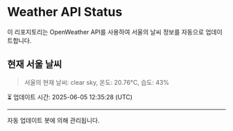 
# Weather API Status

이 리포지토리는 OpenWeather API를 사용하여 서울의 날씨 정보를 자동으로 업데이트합니다.

## 현재 서울 날씨
> 서울의 현재 날씨: clear sky, 온도: 20.76°C, 습도: 43%

⏳ 업데이트 시간: 2025-06-05 12:35:28 (UTC)

---
자동 업데이트 봇에 의해 관리됩니다.
